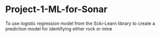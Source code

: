 # Project-1-ML-for-Sonar
To use logistic regression model from the Scki-Learn library to create a prediction model for identifying either rock or mine
